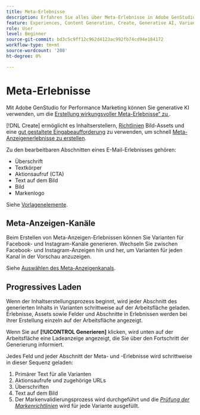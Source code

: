 ```yaml
---
title: Meta-Erlebnisse
description: Erfahren Sie alles über Meta-Erlebnisse in Adobe GenStudio for Performance Marketing.
feature: Experiences, Content Generation, Create, Generative AI, Variant Generation
role: User
level: Beginner
source-git-commit: bd3c5c9ff12c962d4123ac992fb74cd94e184172
workflow-type: tm+mt
source-wordcount: '208'
ht-degree: 0%

---
```



# Meta-Erlebnisse

Mit Adobe GenStudio for Performance Marketing können Sie generative KI verwenden, um die [Erstellung wirkungsvoller Meta-Erlebnisse“ zu &#x200B;](/help/tutorials/create-meta-ad.md).

[!DNL Create] ermöglicht es Inhaltserstellern, [Richtlinien](/help/user-guide/guidelines/overview.md) Bild-Assets und eine [gut gestaltete Eingabeaufforderung](/help/user-guide/effective-prompts.md) zu verwenden, um schnell [Meta-Anzeigenerlebnisse zu erstellen](/help/tutorials/create-meta-ad.md).

Zu den bearbeitbaren Abschnitten eines E-Mail-Erlebnisses gehören:

* Überschrift
* Textkörper
* Aktionsaufruf (CTA)
* Text auf dem Bild
* Bild
* Markenlogo

Siehe [Vorlagenelemente](/help/user-guide/content/use-templates.md#template-elements).

<!-- ## Meta ad capabilities

Content creators and marketers can produce brand-consistent Meta ad experiences in GenStudio for Performance Marketing. -->

## Meta-Anzeigen-Kanäle

Beim Erstellen von Meta-Anzeigen-Erlebnissen können Sie Varianten für Facebook- und Instagram-Kanäle generieren. Wechseln Sie zwischen Facebook- und Instagram-Anzeigen hin und her, um Varianten für jeden Kanal in der Vorschau anzuzeigen.

Siehe [Auswählen des Meta-Anzeigenkanals](/help/tutorials/create-meta-ad.md#choose-meta-ads-channel).

## Progressives Laden

Wenn der Inhaltserstellungsprozess beginnt, wird jeder Abschnitt des generierten Inhalts in Varianten schrittweise auf der Arbeitsfläche geladen. Erlebnisse, Assets sowie Felder und Abschnitte in Erlebnissen werden bei ihrer Erstellung einzeln auf der Arbeitsfläche angezeigt.

Wenn Sie auf **[!UICONTROL Generieren]** klicken, wird unten auf der Arbeitsfläche eine Ladeanzeige angezeigt, die Sie über den Fortschritt der Generierung informiert.

Jedes Feld und jeder Abschnitt der Meta- und -Erlebnisse wird schrittweise in dieser Sequenz geladen:

1. Primärer Text für alle Varianten
1. Aktionsaufrufe und zugehörige URLs
1. Überschriften
1. Text auf dem Bild
1. Der Markenvalidierungsprozess wird durchgeführt und die [_Prüfung der Markenrichtlinien_](/help/user-guide/guidelines/brand-validation.md#brand-guidelines-check) wird für jede Variante ausgefüllt.
